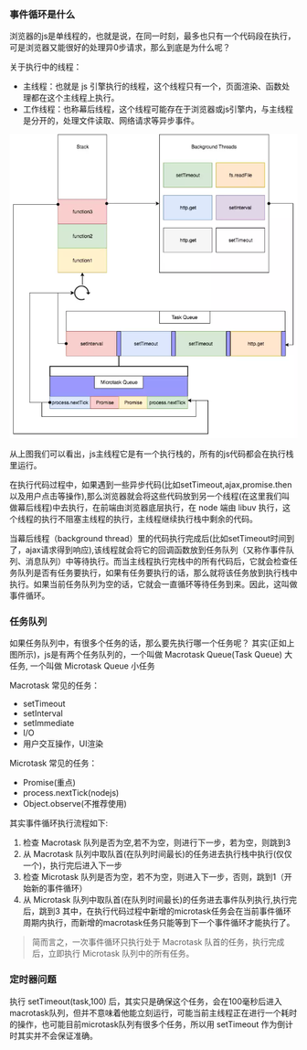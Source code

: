 ### 事件循环是什么

浏览器的js是单线程的，也就是说，在同一时刻，最多也只有一个代码段在执行，可是浏览器又能很好的处理异0步请求，那么到底是为什么呢？



关于执行中的线程：

- 主线程：也就是 js 引擎执行的线程，这个线程只有一个，页面渲染、函数处理都在这个主线程上执行。
- 工作线程：也称幕后线程，这个线程可能存在于浏览器或js引擎内，与主线程是分开的，处理文件读取、网络请求等异步事件。

![img](../../_assets/image/15151)

从上图我们可以看出，js主线程它是有一个执行栈的，所有的js代码都会在执行栈里运行。



在执行代码过程中，如果遇到一些异步代码(比如setTimeout,ajax,promise.then以及用户点击等操作),那么浏览器就会将这些代码放到另一个线程(在这里我们叫做幕后线程)中去执行，在前端由浏览器底层执行，在 node 端由 libuv 执行，这个线程的执行不阻塞主线程的执行，主线程继续执行栈中剩余的代码。

当幕后线程（background thread）里的代码执行完成后(比如setTimeout时间到了，ajax请求得到响应),该线程就会将它的回调函数放到任务队列（又称作事件队列、消息队列）中等待执行。而当主线程执行完栈中的所有代码后，它就会检查任务队列是否有任务要执行，如果有任务要执行的话，那么就将该任务放到执行栈中执行。如果当前任务队列为空的话，它就会一直循环等待任务到来。因此，这叫做事件循环。



### 任务队列

如果任务队列中，有很多个任务的话，那么要先执行哪一个任务呢？ 其实(正如上图所示)，js是有两个任务队列的，一个叫做 Macrotask Queue(Task Queue) 大任务, 一个叫做 Microtask Queue 小任务

Macrotask 常见的任务：

- setTimeout
- setInterval
- setImmediate
- I/O
- 用户交互操作，UI渲染

Microtask 常见的任务：

- Promise(重点)
- process.nextTick(nodejs)
- Object.observe(不推荐使用)



其实事件循环执行流程如下:

1. 检查 Macrotask 队列是否为空,若不为空，则进行下一步，若为空，则跳到3
2. 从 Macrotask 队列中取队首(在队列时间最长)的任务进去执行栈中执行(仅仅一个)，执行完后进入下一步
3. 检查 Microtask 队列是否为空，若不为空，则进入下一步，否则，跳到1（开始新的事件循环）
4. 从 Microtask 队列中取队首(在队列时间最长)的任务进去事件队列执行,执行完后，跳到3 其中，在执行代码过程中新增的microtask任务会在当前事件循环周期内执行，而新增的macrotask任务只能等到下一个事件循环才能执行了。

> 简而言之，一次事件循环只执行处于 Macrotask 队首的任务，执行完成后，立即执行 Microtask 队列中的所有任务。



### 定时器问题

执行 setTimeout(task,100) 后，其实只是确保这个任务，会在100毫秒后进入macrotask队列，但并不意味着他能立刻运行，可能当前主线程正在进行一个耗时的操作，也可能目前microtask队列有很多个任务，所以用 setTimeout 作为倒计时其实并不会保证准确。































